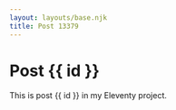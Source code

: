 ```yaml
---
layout: layouts/base.njk
title: Post 13379
---
```


# Post {{ id }}

This is post {{ id }} in my Eleventy project.
